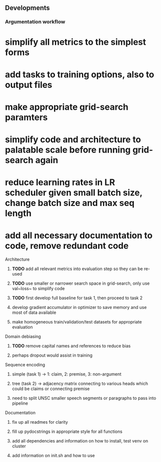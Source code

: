 Developments
------------

### Argumentation workflow

simplify all metrics to the simplest forms
==========================================

add tasks to training options, also to output files
===================================================

make appropriate grid-search paramters
======================================

simplify code and architecture to palatable scale before running grid-search again
==================================================================================

reduce learning rates in LR scheduler given small batch size, change batch size and max seq length
==================================================================================================

add all necessary documentation to code, remove redundant code
==============================================================

Architecture

1.  **TODO** add all relevant metrics into evaluation step so
    they can be re-used

2.  **TODO** use smaller or narrower search space in
    grid-search, only use val~loss~ to simplify code

3.  **TODO** first develop full baseline for task 1, then
    proceed to task 2

4.  develop gradient accumulator in optimizer to save memory and use
    most of data available

5.  make homogeneous train/validation/test datasets for appropriate
    evaluation

Domain debiasing

1.  **TODO** remove capital names and references to reduce
    bias

2.  perhaps dropout would assist in training

Sequence encoding

1.  simple (task 1) -\> 1: claim, 2: premise, 3: non-argument

2.  tree (task 2) -\> adjacency matrix connecting to various heads which
    could be claims or connecting premise

3.  need to split UNSC smaller speech segments or paragraphs to pass
    into pipeline

Documentation

1.  fix up all readmes for clarity

2.  fill up pydocstrings in appropriate style for all functions

3.  add all dependencies and information on how to install, test venv on
    cluster

4.  add information on init.sh and how to use
